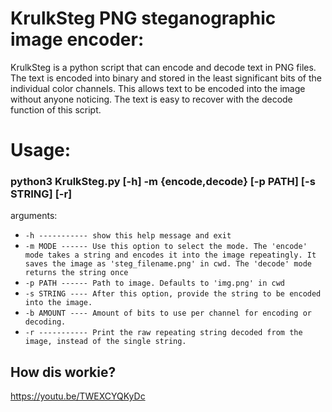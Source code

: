 # KrulkSteg PNG steganographic image encoder:
KrulkSteg is a python script that can encode and decode text in PNG files.
The text is encoded into binary and stored in the least significant bits of the individual color channels.
This allows text to be encoded into the image without anyone noticing.
The text is easy to recover with the decode function of this script.

# Usage:
### python3 KrulkSteg.py [-h] -m {encode,decode} [-p PATH] [-s STRING] [-r]

arguments:
-  `-h ----------- show this help message and exit`
-  `-m MODE ------ Use this option to select the mode. The 'encode' mode takes a string and encodes it into the image repeatingly. It saves the
                        image as 'steg_filename.png' in cwd. The 'decode' mode returns the string once`
-  `-p PATH ------ Path to image. Defaults to 'img.png' in cwd`
-  `-s STRING ---- After this option, provide the string to be encoded into the image.`
-  `-b AMOUNT ---- Amount of bits to use per channel for encoding or decoding.`
-  `-r ----------- Print the raw repeating string decoded from the image, instead of the single string.`

## How dis workie?
https://youtu.be/TWEXCYQKyDc
